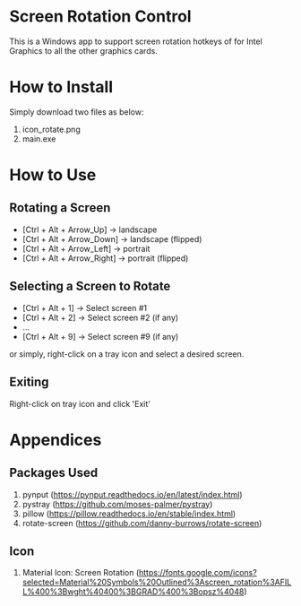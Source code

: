 # Screen Rotation Control

This is a Windows app to support screen rotation hotkeys of for Intel Graphics to all the other graphics cards.


# How to Install

Simply download two files as below:
1. icon_rotate.png
2. main.exe

# How to Use

## Rotating a Screen

- [Ctrl + Alt + Arrow_Up] -> landscape
- [Ctrl + Alt + Arrow_Down] -> landscape (flipped)
- [Ctrl + Alt + Arrow_Left] -> portrait
- [Ctrl + Alt + Arrow_Right] -> portrait (flipped)

## Selecting a Screen to Rotate

- [Ctrl + Alt + 1] -> Select screen #1
- [Ctrl + Alt + 2] -> Select screen #2 (if any)
- ...
- [Ctrl + Alt + 9] -> Select screen #9 (if any)

or simply, right-click on a tray icon and select a desired screen.

## Exiting

Right-click on tray icon and click 'Exit'

# Appendices

## Packages Used

1. pynput (https://pynput.readthedocs.io/en/latest/index.html)
2. pystray (https://github.com/moses-palmer/pystray)
3. pillow (https://pillow.readthedocs.io/en/stable/index.html)
4. rotate-screen (https://github.com/danny-burrows/rotate-screen)

## Icon

1. Material Icon: Screen Rotation (https://fonts.google.com/icons?selected=Material%20Symbols%20Outlined%3Ascreen_rotation%3AFILL%400%3Bwght%40400%3BGRAD%400%3Bopsz%4048)
